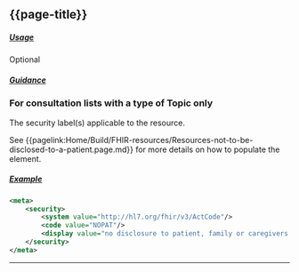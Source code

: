 ## {{page-title}}

<h5><ins>Usage</ins></h5>

<span class="mro-circle optional" title="Optional"></span> Optional

<h5><ins>Guidance</ins></h5>

### For consultation lists with a type of Topic only

The security label(s) applicable to the resource.

See {{pagelink:Home/Build/FHIR-resources/Resources-not-to-be-disclosed-to-a-patient.page.md}} for more details on how to populate the element.

<h5><ins>Example</ins></h5>

```xml
<meta>
    <security>
        <system value="http://hl7.org/fhir/v3/ActCode"/>
        <code value="NOPAT"/>
        <display value="no disclosure to patient, family or caregivers without attending provider's authorization"/>
    </security>
</meta>
```

---